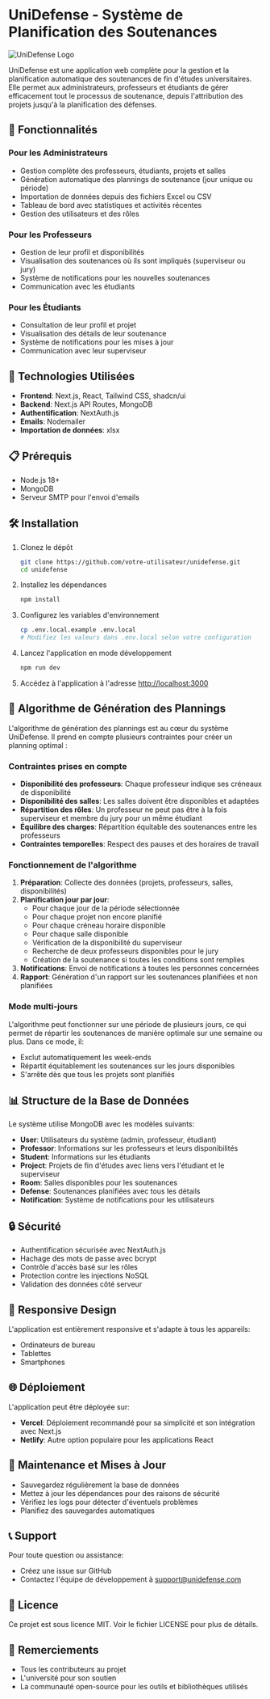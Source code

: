 # UniDefense - Système de Planification des Soutenances

![UniDefense Logo](https://encrypted-tbn0.gstatic.com/images?q=tbn:ANd9GcS9a45-KXV32g7AcuYFtRqbas8BMG2Nansr6g&s)

UniDefense est une application web complète pour la gestion et la planification automatique des soutenances de fin d'études universitaires. Elle permet aux administrateurs, professeurs et étudiants de gérer efficacement tout le processus de soutenance, depuis l'attribution des projets jusqu'à la planification des défenses.

## 🌟 Fonctionnalités

### Pour les Administrateurs
- Gestion complète des professeurs, étudiants, projets et salles
- Génération automatique des plannings de soutenance (jour unique ou période)
- Importation de données depuis des fichiers Excel ou CSV
- Tableau de bord avec statistiques et activités récentes
- Gestion des utilisateurs et des rôles

### Pour les Professeurs
- Gestion de leur profil et disponibilités
- Visualisation des soutenances où ils sont impliqués (superviseur ou jury)
- Système de notifications pour les nouvelles soutenances
- Communication avec les étudiants

### Pour les Étudiants
- Consultation de leur profil et projet
- Visualisation des détails de leur soutenance
- Système de notifications pour les mises à jour
- Communication avec leur superviseur

## 🚀 Technologies Utilisées

- **Frontend**: Next.js, React, Tailwind CSS, shadcn/ui
- **Backend**: Next.js API Routes, MongoDB
- **Authentification**: NextAuth.js
- **Emails**: Nodemailer
- **Importation de données**: xlsx

## 📋 Prérequis

- Node.js 18+
- MongoDB
- Serveur SMTP pour l'envoi d'emails

## 🛠️ Installation

1. Clonez le dépôt
   ```bash
   git clone https://github.com/votre-utilisateur/unidefense.git
   cd unidefense
   ```

2. Installez les dépendances
   ```bash
   npm install
   ```

3. Configurez les variables d'environnement
   ```bash
   cp .env.local.example .env.local
   # Modifiez les valeurs dans .env.local selon votre configuration
   ```

4. Lancez l'application en mode développement
   ```bash
   npm run dev
   ```

5. Accédez à l'application à l'adresse [http://localhost:3000](http://localhost:3000)

## 🧠 Algorithme de Génération des Plannings

L'algorithme de génération des plannings est au cœur du système UniDefense. Il prend en compte plusieurs contraintes pour créer un planning optimal :

### Contraintes prises en compte
- **Disponibilité des professeurs**: Chaque professeur indique ses créneaux de disponibilité
- **Disponibilité des salles**: Les salles doivent être disponibles et adaptées
- **Répartition des rôles**: Un professeur ne peut pas être à la fois superviseur et membre du jury pour un même étudiant
- **Équilibre des charges**: Répartition équitable des soutenances entre les professeurs
- **Contraintes temporelles**: Respect des pauses et des horaires de travail

### Fonctionnement de l'algorithme
1. **Préparation**: Collecte des données (projets, professeurs, salles, disponibilités)
2. **Planification jour par jour**:
   - Pour chaque jour de la période sélectionnée
   - Pour chaque projet non encore planifié
   - Pour chaque créneau horaire disponible
   - Pour chaque salle disponible
   - Vérification de la disponibilité du superviseur
   - Recherche de deux professeurs disponibles pour le jury
   - Création de la soutenance si toutes les conditions sont remplies
3. **Notifications**: Envoi de notifications à toutes les personnes concernées
4. **Rapport**: Génération d'un rapport sur les soutenances planifiées et non planifiées

### Mode multi-jours
L'algorithme peut fonctionner sur une période de plusieurs jours, ce qui permet de répartir les soutenances de manière optimale sur une semaine ou plus. Dans ce mode, il:
- Exclut automatiquement les week-ends
- Répartit équitablement les soutenances sur les jours disponibles
- S'arrête dès que tous les projets sont planifiés

## 📊 Structure de la Base de Données

Le système utilise MongoDB avec les modèles suivants:

- **User**: Utilisateurs du système (admin, professeur, étudiant)
- **Professor**: Informations sur les professeurs et leurs disponibilités
- **Student**: Informations sur les étudiants
- **Project**: Projets de fin d'études avec liens vers l'étudiant et le superviseur
- **Room**: Salles disponibles pour les soutenances
- **Defense**: Soutenances planifiées avec tous les détails
- **Notification**: Système de notifications pour les utilisateurs

## 🔒 Sécurité

- Authentification sécurisée avec NextAuth.js
- Hachage des mots de passe avec bcrypt
- Contrôle d'accès basé sur les rôles
- Protection contre les injections NoSQL
- Validation des données côté serveur

## 📱 Responsive Design

L'application est entièrement responsive et s'adapte à tous les appareils:
- Ordinateurs de bureau
- Tablettes
- Smartphones

## 🌐 Déploiement

L'application peut être déployée sur:
- **Vercel**: Déploiement recommandé pour sa simplicité et son intégration avec Next.js
- **Netlify**: Autre option populaire pour les applications React



## 🔄 Maintenance et Mises à Jour

- Sauvegardez régulièrement la base de données
- Mettez à jour les dépendances pour des raisons de sécurité
- Vérifiez les logs pour détecter d'éventuels problèmes
- Planifiez des sauvegardes automatiques

## 📞 Support

Pour toute question ou assistance:
- Créez une issue sur GitHub
- Contactez l'équipe de développement à support@unidefense.com

## 📄 Licence

Ce projet est sous licence MIT. Voir le fichier LICENSE pour plus de détails.

## 🙏 Remerciements

- Tous les contributeurs au projet
- L'université pour son soutien
- La communauté open-source pour les outils et bibliothèques utilisés

